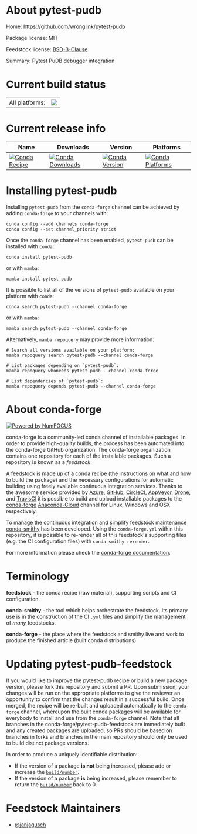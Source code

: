 About pytest-pudb
=================

Home: https://github.com/wronglink/pytest-pudb

Package license: MIT

Feedstock license: [BSD-3-Clause](https://github.com/conda-forge/pytest-pudb-feedstock/blob/main/LICENSE.txt)

Summary: Pytest PuDB debugger integration

Current build status
====================


<table><tr><td>All platforms:</td>
    <td>
      <a href="https://dev.azure.com/conda-forge/feedstock-builds/_build/latest?definitionId=18619&branchName=main">
        <img src="https://dev.azure.com/conda-forge/feedstock-builds/_apis/build/status/pytest-pudb-feedstock?branchName=main">
      </a>
    </td>
  </tr>
</table>

Current release info
====================

| Name | Downloads | Version | Platforms |
| --- | --- | --- | --- |
| [![Conda Recipe](https://img.shields.io/badge/recipe-pytest--pudb-green.svg)](https://anaconda.org/conda-forge/pytest-pudb) | [![Conda Downloads](https://img.shields.io/conda/dn/conda-forge/pytest-pudb.svg)](https://anaconda.org/conda-forge/pytest-pudb) | [![Conda Version](https://img.shields.io/conda/vn/conda-forge/pytest-pudb.svg)](https://anaconda.org/conda-forge/pytest-pudb) | [![Conda Platforms](https://img.shields.io/conda/pn/conda-forge/pytest-pudb.svg)](https://anaconda.org/conda-forge/pytest-pudb) |

Installing pytest-pudb
======================

Installing `pytest-pudb` from the `conda-forge` channel can be achieved by adding `conda-forge` to your channels with:

```
conda config --add channels conda-forge
conda config --set channel_priority strict
```

Once the `conda-forge` channel has been enabled, `pytest-pudb` can be installed with `conda`:

```
conda install pytest-pudb
```

or with `mamba`:

```
mamba install pytest-pudb
```

It is possible to list all of the versions of `pytest-pudb` available on your platform with `conda`:

```
conda search pytest-pudb --channel conda-forge
```

or with `mamba`:

```
mamba search pytest-pudb --channel conda-forge
```

Alternatively, `mamba repoquery` may provide more information:

```
# Search all versions available on your platform:
mamba repoquery search pytest-pudb --channel conda-forge

# List packages depending on `pytest-pudb`:
mamba repoquery whoneeds pytest-pudb --channel conda-forge

# List dependencies of `pytest-pudb`:
mamba repoquery depends pytest-pudb --channel conda-forge
```


About conda-forge
=================

[![Powered by
NumFOCUS](https://img.shields.io/badge/powered%20by-NumFOCUS-orange.svg?style=flat&colorA=E1523D&colorB=007D8A)](https://numfocus.org)

conda-forge is a community-led conda channel of installable packages.
In order to provide high-quality builds, the process has been automated into the
conda-forge GitHub organization. The conda-forge organization contains one repository
for each of the installable packages. Such a repository is known as a *feedstock*.

A feedstock is made up of a conda recipe (the instructions on what and how to build
the package) and the necessary configurations for automatic building using freely
available continuous integration services. Thanks to the awesome service provided by
[Azure](https://azure.microsoft.com/en-us/services/devops/), [GitHub](https://github.com/),
[CircleCI](https://circleci.com/), [AppVeyor](https://www.appveyor.com/),
[Drone](https://cloud.drone.io/welcome), and [TravisCI](https://travis-ci.com/)
it is possible to build and upload installable packages to the
[conda-forge](https://anaconda.org/conda-forge) [Anaconda-Cloud](https://anaconda.org/)
channel for Linux, Windows and OSX respectively.

To manage the continuous integration and simplify feedstock maintenance
[conda-smithy](https://github.com/conda-forge/conda-smithy) has been developed.
Using the ``conda-forge.yml`` within this repository, it is possible to re-render all of
this feedstock's supporting files (e.g. the CI configuration files) with ``conda smithy rerender``.

For more information please check the [conda-forge documentation](https://conda-forge.org/docs/).

Terminology
===========

**feedstock** - the conda recipe (raw material), supporting scripts and CI configuration.

**conda-smithy** - the tool which helps orchestrate the feedstock.
                   Its primary use is in the construction of the CI ``.yml`` files
                   and simplify the management of *many* feedstocks.

**conda-forge** - the place where the feedstock and smithy live and work to
                  produce the finished article (built conda distributions)


Updating pytest-pudb-feedstock
==============================

If you would like to improve the pytest-pudb recipe or build a new
package version, please fork this repository and submit a PR. Upon submission,
your changes will be run on the appropriate platforms to give the reviewer an
opportunity to confirm that the changes result in a successful build. Once
merged, the recipe will be re-built and uploaded automatically to the
`conda-forge` channel, whereupon the built conda packages will be available for
everybody to install and use from the `conda-forge` channel.
Note that all branches in the conda-forge/pytest-pudb-feedstock are
immediately built and any created packages are uploaded, so PRs should be based
on branches in forks and branches in the main repository should only be used to
build distinct package versions.

In order to produce a uniquely identifiable distribution:
 * If the version of a package **is not** being increased, please add or increase
   the [``build/number``](https://docs.conda.io/projects/conda-build/en/latest/resources/define-metadata.html#build-number-and-string).
 * If the version of a package **is** being increased, please remember to return
   the [``build/number``](https://docs.conda.io/projects/conda-build/en/latest/resources/define-metadata.html#build-number-and-string)
   back to 0.

Feedstock Maintainers
=====================

* [@janjagusch](https://github.com/janjagusch/)

